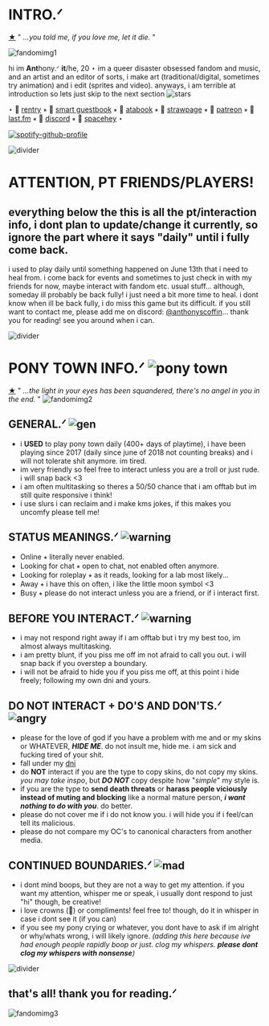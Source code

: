 # INTRO.ᐟ
[★](https://www.youtube.com/watch?v=xJtBYAKBByk) " *...you told me, if you love me, let it die.* "

![fandomimg1](https://file.garden/ZNjY5-CbZ0o-GQoj/Ft9zkupaIAIWs7-mask.png)


hi im **Ant**hony.ᐟ **it**/he, 20 ⋆ im a queer disaster obsessed fandom and music, and an artist and an editor of sorts, i make art (traditional/digital, sometimes try animation) and i edit (sprites and video). anyways, i am terrible at introduction so lets just skip to the next section ![stars](https://file.garden/ZNjY5-CbZ0o-GQoj/edebad09.gif)

⋆ 🔗 [rentry](https://rentry.co/anthonyscoffin) ⭒ 🔗 [smart guestbook](http://users.smartgb.com/g/g.php?a=s&i=g19-01405-a7) ⭒ 🔗 [atabook](https://anthonyscoffin.atabook.org/) ⭒ 🔗 [strawpage](https://anthonyscoffin.straw.page/) ⭒ 🔗 [patreon](https://www.patreon.com/anthonyscoffin/about) ⭒ 🔗 [last.fm](https://www.last.fm/user/anthonyscoffin) ⭒ 🔗 [discord](https://discordid.netlify.app/?id=471151816688533535) ⭒ 🔗 [spacehey](https://spacehey.com/anthonyscoffin) ⋆

[![spotify-github-profile](https://spotify-github-profile.kittinanx.com/api/view?uid=316r4eyubvy7c33mb45uxrofcqry&cover_image=true&theme=natemoo-re&show_offline=false&background_color=121212&interchange=true&bar_color=00d2ad&bar_color_cover=false)](https://github.com/kittinan/spotify-github-profile)

![divider](https://file.garden/ZNjY5-CbZ0o-GQoj/dividerquestionmark.png)


# ATTENTION, PT FRIENDS/PLAYERS!
## everything below the this is all the pt/interaction info, i dont plan to update/change it currently, so ignore the part where it says "daily" until i fully come back.
i used to play daily until something happened on June 13th that i need to heal from. i come back for events and sometimes to just check in with my friends for now, maybe interact with fandom etc. usual stuff... although, someday ill probably be back fully! i just need a bit more time to heal. i dont know when ill be back fully, i do miss this game but its difficult. if you still want to contact me, please add me on discord: [@anthonyscoffin](https://discordid.netlify.app/?id=471151816688533535)... thank you for reading! see you around when i can.

![divider](https://file.garden/ZNjY5-CbZ0o-GQoj/dividerquestionmark.png)

# PONY TOWN INFO.ᐟ ![pony town](https://file.garden/ZNjY5-CbZ0o-GQoj/favicon-16x16.png)
[★](https://www.youtube.com/watch?v=E2jFtRHjbPo) " *...the light in your eyes has been squandered, there's no angel in you in the end.* "
![fandomimg2](https://file.garden/ZNjY5-CbZ0o-GQoj/F1HwYTgacAAbkhSmask.png)

## **GENERAL.ᐟ** ![gen](https://supplies.ju.mp/assets/images/gallery05/a6e671c2_original.gif?v=6a50b904)
- i **USED** to play pony town daily (400+ days of playtime), i have been playing since 2017 (daily since june of 2018 not counting breaks) and i will not tolerate shit anymore. im tired.
- im very friendly so feel free to interact unless you are a troll or just rude. i will snap back <3
- i am often multitasking so theres a 50/50 chance that i am offtab but im still quite responsive i think!
- i use slurs i can reclaim and i make kms jokes, if this makes you uncomfy please tell me!

## **STATUS MEANINGS.ᐟ** ![warning](https://vermillion.drr.ac/assets/images/gallery01/404ff162.gif?v=9b7c387b)
- Online ⭒ literally never enabled.
- Looking for chat ⭒ open to chat, not enabled often anymore.
- Looking for roleplay ⭒ as it reads, looking for a lab most likely...
- Away ⭒ i have this on often, i like the little moon symbol <3
- Busy ⭒ please do not interact unless you are a friend, or if i interact first.

## **BEFORE YOU INTERACT.ᐟ** ![warning](https://64.media.tumblr.com/fd3ebb8f4374f0ff470173bdf3720e21/e92e724d08501b36-d2/s75x75_c1/4c4bf1733ae1c5cdf39a7c8bc6614a42332a366f.gif)
- i may not respond right away if i am offtab but i try my best too, im almost always multitasking.
- i am pretty blunt, if you piss me off im not afraid to call you out. i will snap back if you overstep a boundary.
- i will not be afraid to hide you if you piss me off, at this point i hide freely; following my own dni and yours.

## **DO NOT INTERACT + DO'S AND DON'TS.ᐟ** ![angry](https://64.media.tumblr.com/48d355ab2558992c964aaa251de9c7fb/7d4346d1477298e1-3c/s75x75_c1/ab4a72a28910a0ccc108891bc1f0c24414ce36ca.gif)
- please for the love of god if you have a problem with me and or my skins or WHATEVER, ***HIDE ME***. do not insult me, hide me. i am sick and fucking tired of your shit.
- fall under my [dni](https://rentry.co/dniscoffin)
- do **NOT** interact if you are the type to copy skins, do not copy my skins. *you may take inspo*, but ***DO NOT*** copy despite how "*simple*" my style is.
- if you are the type to **send death threats** or **harass people viciously instead of muting and blocking** like a normal mature person, ***i want nothing to do with you***. do better.
- please do not cover me if i do not know you. i will hide you if i feel/can tell its malicious.
- please do not compare my OC's to canonical characters from another media.

## **CONTINUED BOUNDARIES.ᐟ** ![mad](https://vermillion.drr.ac/assets/images/gallery01/2bc55952.gif?v=9b7c387b)
- i dont mind boops, but they are not a way to get my attention. if you want my attention, whisper me or speak, i usually dont respond to just "hi" though, be creative!
- i love crowns (👑) or compliments! feel free to! though, do it in whisper in case i dont see it (if you can)
- if you see my pony crying or whatever, you dont have to ask if im alright or why/whats wrong, i will likely ignore. _(adding this here because ive had enough people rapidly boop or just. clog my whispers. **please dont clog my whispers with nonsense**)_

![divider](https://file.garden/ZNjY5-CbZ0o-GQoj/dividerquestionmark.png)

## that's all! thank you for reading.ᐟ
![fandomimg3](https://file.garden/ZNjY5-CbZ0o-GQoj/!%2497_ranmaru.png)
